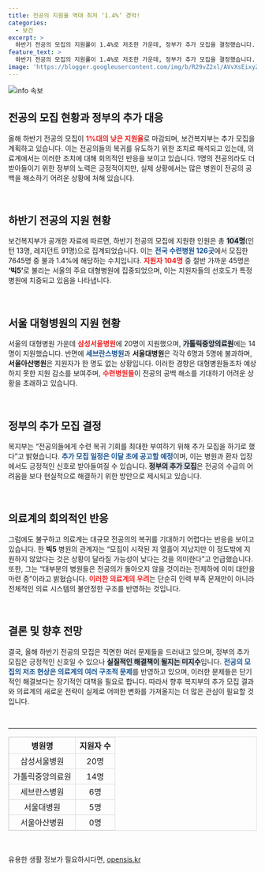 ```yaml
---
title: 전공의 지원율 역대 최저 ‘1.4%’ 경악!
categories:
  - 보건
excerpt: >
  하반기 전공의 모집의 지원률이 1.4%로 저조한 가운데, 정부가 추가 모집을 결정했습니다. 그러나 의료계에서는 현실적인 변화의 기대는 낮다고 우려하고 있습니다. 과연 이 추가 모집이 전공의 공백을 해소할 수 있을까요? 클릭하여 자세한 이야기를 확인하세요!
feature_text: >
  하반기 전공의 모집의 지원률이 1.4%로 저조한 가운데, 정부가 추가 모집을 결정했습니다. 그러나 의료계에서는 현실적인 변화의 기대는 낮다고 우려하고 있습니다. 과연 이 추가 모집이 전공의 공백을 해소할 수 있을까요? 클릭하여 자세한 이야기를 확인하세요!
image: 'https://blogger.googleusercontent.com/img/b/R29vZ2xl/AVvXsEixyZcFfHzMRdzZMjFBmAUKJYCLCGyLL1o632UiGVXcaFdKo_bkvkuCioo0uUKlGfBVcT3P84aROyZIXSBEx3Aw5nCQ3pTgDom1WDC4m8eifvWiAmWEEVb4x6G_l8C0QH225ldMjyaFvpxGEBGNO37VmDTDMHGhJPq73UglMfDca1-0aw/s1600/blogspot.png'
---
```


<p><img src="https://blogger.googleusercontent.com/img/b/R29vZ2xl/AVvXsEixyZcFfHzMRdzZMjFBmAUKJYCLCGyLL1o632UiGVXcaFdKo_bkvkuCioo0uUKlGfBVcT3P84aROyZIXSBEx3Aw5nCQ3pTgDom1WDC4m8eifvWiAmWEEVb4x6G_l8C0QH225ldMjyaFvpxGEBGNO37VmDTDMHGhJPq73UglMfDca1-0aw/s1600/blogspot.png" alt="info 속보" /></p>

<h2 data-ke-size="size26">전공의 모집 현황과 정부의 추가 대응</h2>

<p data-ke-size="size16">올해 하반기 전공의 모집이 <b><span style="color: #ee2323;">1%대의 낮은 지원율</span></b>로 마감되며, 보건복지부는 추가 모집을 계획하고 있습니다. 이는 전공의들의 복귀를 유도하기 위한 조치로 해석되고 있는데, 의료계에서는 이러한 조치에 대해 회의적인 반응을 보이고 있습니다. 1명의 전공의라도 더 받아들이기 위한 정부의 노력은 긍정적이지만, 실제 상황에서는 많은 병원이 전공의 공백을 해소하기 어려운 상황에 처해 있습니다.</p>

<p data-ke-size="size16">&nbsp;</p>

<h2 data-ke-size="size26">하반기 전공의 지원 현황</h2>

<p data-ke-size="size16">보건복지부가 공개한 자료에 따르면, 하반기 전공의 모집에 지원한 인원은 총 <b><span style="background-color: #21538527;">104명</span></b>(인턴 13명, 레지던트 91명)으로 집계되었습니다. 이는 <b><span style="color: #1a5490;">전국 수련병원 126곳</span></b>에서 모집한 7645명 중 불과 1.4%에 해당하는 수치입니다. <b><span style="color: #ee2323;">지원자 104명</span></b> 중 절반 가까운 45명은 <b>‘빅5’</b>로 불리는 서울의 주요 대형병원에 집중되었으며, 이는 지원자들의 선호도가 특정 병원에 치중되고 있음을 나타냅니다.</p>

<p data-ke-size="size16">&nbsp;</p>

<h2 data-ke-size="size26">서울 대형병원의 지원 현황</h2>

<p data-ke-size="size16">서울의 대형병원 가운데 <b><span style="color: #ee2323;">삼성서울병원</span></b>에 20명이 지원했으며, <b><span style="background-color: #21538527;">가톨릭중앙의료원</span></b>에는 14명이 지원했습니다. 반면에 <b><span style="color: #1a5490;">세브란스병원</span></b>과 <b>서울대병원</b>은 각각 6명과 5명에 불과하며, <b>서울아산병원</b>은 지원자가 한 명도 없는 상황입니다. 이러한 경향은 대형병원들조차 예상하지 못한 지원 감소를 보여주며, <b><span style="color: #ee2323;">수련병원들</span></b>이 전공의 공백 해소를 기대하기 어려운 상황을 초래하고 있습니다.</p>

<p data-ke-size="size16">&nbsp;</p>

<h2 data-ke-size="size26">정부의 추가 모집 결정</h2>

<p data-ke-size="size16">복지부는 “전공의들에게 수련 복귀 기회를 최대한 부여하기 위해 추가 모집을 하기로 했다”고 밝혔습니다. <b><span style="color: #1a5490;">추가 모집 일정은 이달 초에 공고할 예정</span></b>이며, 이는 병원과 환자 입장에서도 긍정적인 신호로 받아들여질 수 있습니다. <b><span style="background-color: #21538527;">정부의 추가 모집</span></b>은 전공의 수급의 어려움을 보다 현실적으로 해결하기 위한 방안으로 제시되고 있습니다.</p>

<p data-ke-size="size16">&nbsp;</p>

<h2 data-ke-size="size26">의료계의 회의적인 반응</h2>

<p data-ke-size="size16">그럼에도 불구하고 의료계는 대규모 전공의의 복귀를 기대하기 어렵다는 반응을 보이고 있습니다. 한 <b>빅5</b> 병원의 관계자는 “모집이 시작된 지 열흘이 지났지만 이 정도밖에 지원하지 않았다는 것은 상황이 달라질 가능성이 낮다는 것을 의미한다”고 언급했습니다. 또한, 그는 “대부분의 병원들은 전공의가 돌아오지 않을 것이라는 전제하에 이미 대안을 마련 중”이라고 밝혔습니다. <b><span style="color: #ee2323;">이러한 의료계의 우려</span></b>는 단순히 인력 부족 문제만이 아니라 전체적인 의료 시스템의 불안정한 구조를 반영하는 것입니다.</p>

<p data-ke-size="size16">&nbsp;</p>

<h2 data-ke-size="size26">결론 및 향후 전망</h2>

<p data-ke-size="size16">결국, 올해 하반기 전공의 모집은 직면한 여러 문제들을 드러내고 있으며, 정부의 추가 모집은 긍정적인 신호일 수 있으나 <b><span style="background-color: #21538527;">실질적인 해결책이 될지는 미지수</span></b>입니다. <b><span style="color: #1a5490;">전공의 모집의 저조 현상은 의료계의 여러 구조적 문제</span></b>를 반영하고 있으며, 이러한 문제들은 단기적인 해결보다는 장기적인 대책을 필요로 합니다. 따라서 향후 복지부의 추가 모집 결과와 의료계의 새로운 전략이 실제로 어떠한 변화를 가져올지는 더 많은 관심이 필요할 것입니다.</p>

<p data-ke-size="size16">&nbsp;</p>

<hr />

<table style="width: 100%; border: 1px solid #ddd; border-collapse: collapse;">
    <tr>
        <th style="text-align: center; border: 1px solid #ddd;">병원명</th>
        <th style="text-align: center; border: 1px solid #ddd;">지원자 수</th>
    </tr>
    <tr>
        <td style="text-align: center; border: 1px solid #ddd;">삼성서울병원</td>
        <td style="text-align: center; border: 1px solid #ddd;">20명</td>
    </tr>
    <tr>
        <td style="text-align: center; border: 1px solid #ddd;">가톨릭중앙의료원</td>
        <td style="text-align: center; border: 1px solid #ddd;">14명</td>
    </tr>
    <tr>
        <td style="text-align: center; border: 1px solid #ddd;">세브란스병원</td>
        <td style="text-align: center; border: 1px solid #ddd;">6명</td>
    </tr>
    <tr>
        <td style="text-align: center; border: 1px solid #ddd;">서울대병원</td>
        <td style="text-align: center; border: 1px solid #ddd;">5명</td>
    </tr>
    <tr>
        <td style="text-align: center; border: 1px solid #ddd;">서울아산병원</td>
        <td style="text-align: center; border: 1px solid #ddd;">0명</td>
    </tr>
</table>

<p data-ke-size="size16">&nbsp;</p>
유용한 생활 정보가 필요하시다면, <a href="https://opensis.kr" rel="dofollow">opensis.kr</a>


